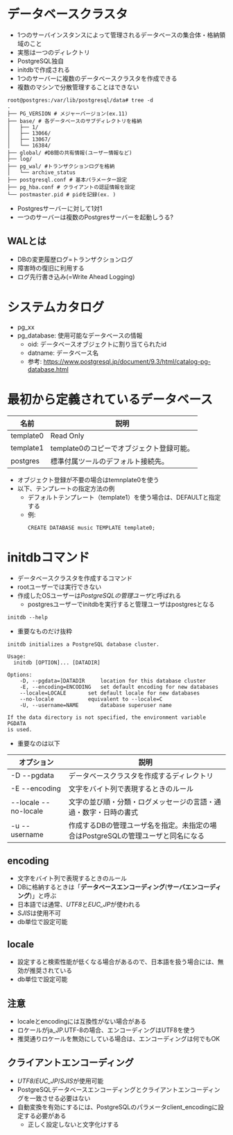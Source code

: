 # データベースクラスタ
- 1つのサーバインスタンスによって管理されるデータベースの集合体・格納領域のこと
- 実態は一つのディレクトリ
- PostgreSQL独自
- initdbで作成される
- 1つのサーバーに複数のデータベースクラスタを作成できる
- 複数のマシンで分散管理することはできない

```
root@postgres:/var/lib/postgresql/data# tree -d
.
├── PG_VERSION # メジャーバージョン(ex.11)
├── base/ # 各データベースのサブディレクトリを格納
│   ├── 1/
│   ├── 13066/
│   ├── 13067/
│   └── 16384/
├── global/ #DB間の共有情報(ユーザー情報など)
├── log/
├── pg_wal/ #トランザクションログを格納
│   └── archive_status
├── postgresql.conf # 基本パラメーター設定
├── pg_hba.conf # クライアントの認証情報を設定
└── postmaster.pid # pidを記録(ex. )

```

- Postgresサーバーに対して1対1
- 一つのサーバーは複数のPostgresサーバーを起動しうる?

## WALとは
- DBの変更履歴ログ=トランザクションログ
- 障害時の復旧に利用する
- ログ先行書き込み(=Write Ahead Logging)



# システムカタログ
- pg_xx
- pg_database: 使用可能なデータベースの情報
    - oid: データベースオブジェクトに割り当てられたid
    - datname: データベース名
    - 参考: https://www.postgresql.jp/document/9.3/html/catalog-pg-database.html


# 最初から定義されているデータベース

|名前|説明|
|---|---|
|template0|Read Only|
|template1|template0のコピーでオブジェクト登録可能。|
|postgres|標準付属ツールのデフォルト接続先。|

- オブジェクト登録が不要の場合はtemnplate0を使う
- 以下、テンプレートの指定方法の例
    - デフォルトテンプレート（template1）を使う場合は、DEFAULTと指定する
    - 例:
        ```
        CREATE DATABASE music TEMPLATE template0;
        ```

# initdbコマンド
- データベースクラスタを作成するコマンド
- rootユーザーでは実行できない
- 作成したOSユーザーは*PostgreSQLの管理ユーザ*と呼ばれる
    - postgresユーザーでinitdbを実行すると管理ユーザはpostgresとなる

```
initdb --help
```

- 重要なものだけ抜粋

```
initdb initializes a PostgreSQL database cluster.

Usage:
  initdb [OPTION]... [DATADIR]

Options:
    -D, --pgdata=]DATADIR     location for this database cluster
    -E, --encoding=ENCODING   set default encoding for new databases
    --locale=LOCALE       set default locale for new databases
    --no-locale           equivalent to --locale=C
    -U, --username=NAME       database superuser name

If the data directory is not specified, the environment variable PGDATA
is used.
```

- 重要なのは以下

|オプション|説明|
|---|---|
|-D --pgdata |データベースクラスタを作成するディレクトリ|
|-E --encoding|文字をバイト列で表現するときのルール|
|--locale --no-locale|文字の並び順・分類・ログメッセージの言語・通過・数字・日時の書式|
|-u --username|作成するDBの管理ユーザ名を指定。未指定の場合はPostgreSQLの管理ユーザと同名になる|

## encoding
- 文字をバイト列で表現するときのルール
- DBに格納するときは「**データベースエンコーディング**(**サーバエンコーディング**)」と呼ぶ
- 日本語では通常、*UTF8*と*EUC_JP*が使われる
- *SJIS*は使用不可
- db単位で設定可能

## locale
- 設定すると検索性能が低くなる場合があるので、日本語を扱う場合には、無効が推奨されている
- db単位で設定可能

## 注意
- localeとencodingには互換性がない場合がある
- ロケールがja_JP.UTF-8の場合、エンコーディングはUTF8を使う
- 推奨通りロケールを無効にしている場合は、エンコーディングは何でもOK

## クライアントエンコーディング
- *UTF8*/*EUC_JP*/*SJIS*が使用可能
- PostgreSQLデータベースエンコーディングとクライアントエンコーディングを一致させる必要はない
- 自動変換を有効にするには、PostgreSQLのパラメータclient_encodingに設定する必要がある
    - 正しく設定しないと文字化けする

